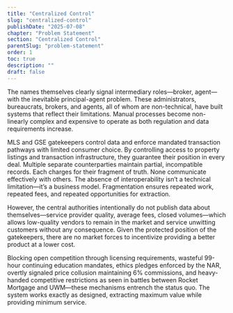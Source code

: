 ```yaml
---
title: "Centralized Control"
slug: "centralized-control"
publishDate: "2025-07-08"
chapter: "Problem Statement"
section: "Centralized Control"
parentSlug: "problem-statement"
order: 1
toc: true
description: ""
draft: false
---
```


The names themselves clearly signal intermediary roles—broker, agent—with the inevitable principal-agent problem. These administrators, bureaucrats, brokers, and agents, all of whom are non-technical, have built systems that reflect their limitations. Manual processes become non-linearly complex and expensive to operate as both regulation and data requirements increase.

MLS and GSE gatekeepers control data and enforce mandated transaction pathways with limited consumer choice. By controlling access to property listings and transaction infrastructure, they guarantee their position in every deal. Multiple separate counterparties maintain partial, incompatible records. Each charges for their fragment of truth. None communicate effectively with others. The absence of interoperability isn’t a technical limitation—it’s a business model. Fragmentation ensures repeated work, repeated fees, and repeated opportunities for extraction.

However, the central authorities intentionally do not publish data about themselves—service provider quality, average fees, closed volumes—which allows low-quality vendors to remain in the market and service unwitting customers without any consequence. Given the protected position of the gatekeepers, there are no market forces to incentivize providing a better product at a lower cost.

Blocking open competition through licensing requirements, wasteful 99-hour continuing education mandates, ethics pledges enforced by the NAR, overtly signaled price collusion maintaining 6% commissions, and heavy-handed competitive restrictions as seen in battles between Rocket Mortgage and UWM—these mechanisms entrench the status quo. The system works exactly as designed, extracting maximum value while providing minimum service.
